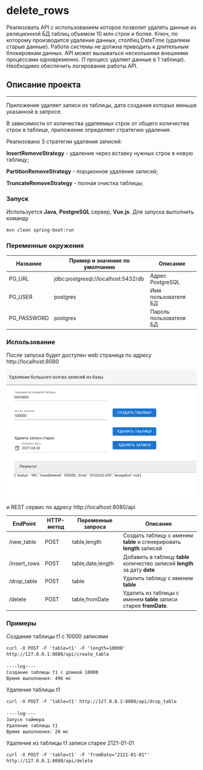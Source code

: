 # delete_rows
Реализовать API с использованием которое позволит удалять данные из реляционной БД  таблиц объемом 10 млн строк и более. Ключ, по которому производится удаление данных, столбец DateTime (удаляем старые данные). Работа системы не должна приводить к длительным блокировкам данных. АPI может вызываться несколькими внешними процессами одновременно. (1 процесс удаляет данные в 1 таблице). Необходимо обеспечить логирование работы API.  

## Описание проекта

-----------------------------------
Приложение удаляет записи из таблицы, дата создания которых меньше указанной в запросе.

В зависимости от количества удаляемых строк от общего количества строк в таблице, приложение определяет стратегию удаления.

Реализовано 3 стратегии удаления записей:

**InsertRemoveStrategy** - удаление через вставку нужных строк в новую таблицу;

**PartitionRemoveStrategy** - порционное удаление записей;

**TruncateRemoveStrategy** - полная очистка таблицы;

### Запуск

Используется __Java__, __PostgreSQL__ сервер, __Vue.js__. Для запуска выполнить команду

```sh
mvn clean spring-boot:run
```

### Переменные окружения

| Название | Пример и значение по умолчанию | Описание |
| --- |------- | ------ |
| PG_URL | jdbc:postgresql://localhost:5432/db | Адрес PostgreSQL |
| PG_USER | postgres | Имя пользователя БД |
| PG_PASSWORD | postgres | Пароль пользователя БД |

### Использование

После запуска будет доступен web страница по адресу http://localhost:8080

![screen](./doc/screen.png)

и REST сервис по адресу http://localhost:8080/api

| EndPoint | HTTP-метод | Переменные запроса | Описание |
| --- |------- | ------ |------ |
| /new_table |POST | table,length |Создать таблицу с именем __table__ и сгенерировать __length__ записей |
| /insert_rows |POST | table,date,length |Добавить в таблицу __table__ количество записей __length__ за дату __date__|
| /drop_table |POST | table |Удалить таблицу с именем __table__ |
| /delete |POST | table,fromDate |Удалить из таблицы с именем __table__ записи старее __fromDate__.|

### Примеры

Создание таблицы t1 с 10000 записями

````shell script
curl -X POST -F 'table=t1' -F 'length=10000' http://127.0.0.1:8080/api/create_table

----log----
Создание таблицы t1 c длиной 10000
Время выполнения: 496 мс
````

Удаление таблицы t1

````shell script
curl -X POST -F 'table=t1' http://127.0.0.1:8080/api/drop_table

----log----
Запуск таймера
Удаление таблицы t1
Время выполнения: 20 мс
````

Удаление из таблицы t1 записи старее 2121-01-01

````shell script
curl -X POST -F 'table=t1' -F 'fromDate="2121-01-01"' http://127.0.0.1:8080/api/delete
````
